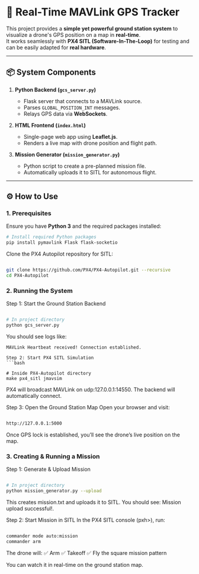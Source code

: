 # 🚁 Real-Time MAVLink GPS Tracker

This project provides a **simple yet powerful ground station system** to visualize a drone's GPS position on a map in **real-time**.  
It works seamlessly with **PX4 SITL (Software-In-The-Loop)** for testing and can be easily adapted for **real hardware**.

---

## 📦 System Components

1. **Python Backend (`gcs_server.py`)**  
   - Flask server that connects to a MAVLink source.  
   - Parses `GLOBAL_POSITION_INT` messages.  
   - Relays GPS data via **WebSockets**.

2. **HTML Frontend (`index.html`)**  
   - Single-page web app using **Leaflet.js**.  
   - Renders a live map with drone position and flight path.

3. **Mission Generator (`mission_generator.py`)**  
   - Python script to create a pre-planned mission file.  
   - Automatically uploads it to SITL for autonomous flight.

---

## ⚙️ How to Use

### 1. Prerequisites

Ensure you have **Python 3** and the required packages installed:

```bash
# Install required Python packages
pip install pymavlink Flask flask-socketio
```
Clone the PX4 Autopilot repository for SITL:

```bash

git clone https://github.com/PX4/PX4-Autopilot.git --recursive
cd PX4-Autopilot
```
### 2. Running the System
Step 1: Start the Ground Station Backend
```bash

# In project directory
python gcs_server.py
```
You should see logs like:
```
MAVLink Heartbeat received! Connection established.

Step 2: Start PX4 SITL Simulation
```bash

# Inside PX4-Autopilot directory
make px4_sitl jmavsim
```
PX4 will broadcast MAVLink on udp:127.0.0.1:14550.
The backend will automatically connect.

Step 3: Open the Ground Station Map
Open your browser and visit:

```bash

http://127.0.0.1:5000
```
Once GPS lock is established, you’ll see the drone’s live position on the map.

### 3. Creating & Running a Mission

Step 1: Generate & Upload Mission
```bash

# In project directory
python mission_generator.py --upload
```
This creates mission.txt and uploads it to SITL.
You should see: Mission upload successful!.

Step 2: Start Mission in SITL
In the PX4 SITL console (pxh>), run:

```bash

commander mode auto:mission
commander arm
```
The drone will:
✅ Arm
✅ Takeoff
✅ Fly the square mission pattern

You can watch it in real-time on the ground station map.